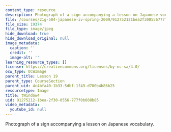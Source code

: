 ```yaml
---
content_type: resource
description: Photograph of a sign accompanying a lesson on Japanese vocabulary.
file: /courses/21g-504-japanese-iv-spring-2009/912752121bea2f300556777f0b608b85_tWindow4.jpg
file_size: 19374
file_type: image/jpeg
hide_download: true
hide_download_original: null
image_metadata:
  caption: ''
  credit: ''
  image-alt: ''
learning_resource_types: []
license: https://creativecommons.org/licenses/by-nc-sa/4.0/
ocw_type: OCWImage
parent_title: Lesson 19
parent_type: CourseSection
parent_uid: 4c4bfa40-1b33-5dbf-1f49-d700b4b86b25
resourcetype: Image
title: tWindow4
uid: 91275212-1bea-2f30-0556-777f0b608b85
video_metadata:
  youtube_id: null
---
```

Photograph of a sign accompanying a lesson on Japanese vocabulary.